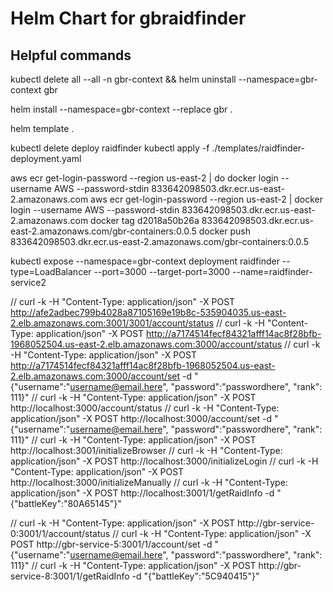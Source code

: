 
# Helm Chart for gbraidfinder

## Helpful commands

kubectl delete all --all -n gbr-context && helm uninstall --namespace=gbr-context gbr

helm install --namespace=gbr-context --replace gbr .

helm template .

kubectl delete deploy raidfinder
kubectl apply -f ./templates/raidfinder-deployment.yaml

aws ecr get-login-password --region us-east-2 | do docker login --username AWS --password-stdin 833642098503.dkr.ecr.us-east-2.amazonaws.com
aws ecr get-login-password --region us-east-2 | docker login --username AWS --password-stdin 833642098503.dkr.ecr.us-east-2.amazonaws.com
docker tag d2018a50b26a 833642098503.dkr.ecr.us-east-2.amazonaws.com/gbr-containers:0.0.5
docker push 833642098503.dkr.ecr.us-east-2.amazonaws.com/gbr-containers:0.0.5

kubectl expose --namespace=gbr-context deployment raidfinder --type=LoadBalancer --port=3000 --target-port=3000 --name=raidfinder-service2

  // curl -k -H "Content-Type: application/json" -X POST http://afe2adbec799b4028a87105169e19b8c-535904035.us-east-2.elb.amazonaws.com:3001/3001/account/status
  // curl -k -H "Content-Type: application/json" -X POST http://a7174514fecf84321afff14ac8f28bfb-1968052504.us-east-2.elb.amazonaws.com:3000/account/status
  // curl -k -H "Content-Type: application/json" -X POST http://a7174514fecf84321afff14ac8f28bfb-1968052504.us-east-2.elb.amazonaws.com:3000/account/set -d "{\"username\":\"username@email.here\", \"password\":\"passwordhere\", \"rank\": 111}"
  // curl -k -H "Content-Type: application/json" -X POST http://localhost:3000/account/status
  // curl -k -H "Content-Type: application/json" -X POST http://localhost:3000/account/set -d "{\"username\":\"username@email.here\", \"password\":\"passwordhere\", \"rank\": 111}"
  // curl -k -H "Content-Type: application/json" -X POST http://localhost:3001/initializeBrowser
  // curl -k -H "Content-Type: application/json" -X POST http://localhost:3000/initializeLogin
  // curl -k -H "Content-Type: application/json" -X POST http://localhost:3000/initializeManually
  // curl -k -H "Content-Type: application/json" -X POST http://localhost:3001/1/getRaidInfo -d "{\"battleKey\":\"80A65145\"}"

  // curl -k -H "Content-Type: application/json" -X POST http://gbr-service-0:3001/1/account/status
  // curl -k -H "Content-Type: application/json" -X POST http://gbr-service-5:3001/1/account/set -d "{\"username\":\"username@email.here\", \"password\":\"passwordhere\", \"rank\": 111}"
  // curl -k -H "Content-Type: application/json" -X POST http://gbr-service-8:3001/1/getRaidInfo -d "{\"battleKey\":\"5C940415\"}"